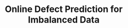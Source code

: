 ---
layout: publication
authors: 'M. Tan, L. Tan, S. Dara, and C. Mayeux'
title: 'Online Defect Prediction for Imbalanced Data'
year: '2015'
conference: 'IEEE/ACM 37th IEEE International Conference on Software Engineering'
---